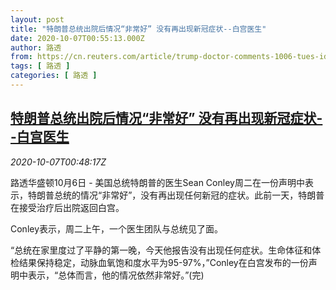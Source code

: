 ```yaml
---
layout: post
title: "特朗普总统出院后情况“非常好” 没有再出现新冠症状--白宫医生"
date: 2020-10-07T00:55:13.000Z
author: 路透
from: https://cn.reuters.com/article/trump-doctor-comments-1006-tues-idCNKBS26S02T
tags: [ 路透 ]
categories: [ 路透 ]
---
```

<!--1602032113000-->
[特朗普总统出院后情况“非常好” 没有再出现新冠症状--白宫医生](https://cn.reuters.com/article/trump-doctor-comments-1006-tues-idCNKBS26S02T)
------

<div>
<div><i>2020-10-07T00:48:17Z</i></div><p>路透华盛顿10月6日 - 美国总统特朗普的医生Sean Conley周二在一份声明中表示，特朗普总统的情况“非常好”，没有再出现任何新冠的症状。此前一天，特朗普在接受治疗后出院返回白宫。</p><p>Conley表示，周二上午，一个医生团队与总统见了面。</p><p>“总统在家里度过了平静的第一晚，今天他报告没有出现任何症状。生命体征和体检结果保持稳定，动脉血氧饱和度水平为95-97%，”Conley在白宫发布的一份声明中表示，“总体而言，他的情况依然非常好。”(完)</p>
</div>
